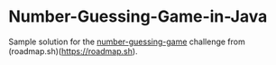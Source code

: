 # Number-Guessing-Game-in-Java

Sample solution for the [number-guessing-game](https://roadmap.sh/projects/number-guessing-game) challenge from (roadmap.sh)(https://roadmap.sh).
